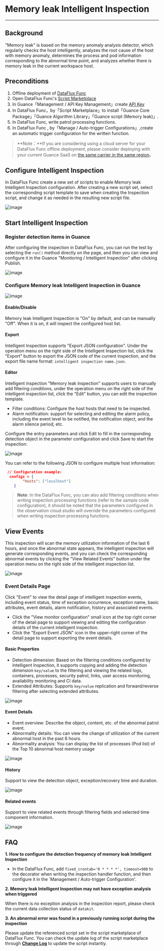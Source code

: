# Memory leak Intelligent Inspection

---

## Background

"Memory leak" is based on the memory anomaly analysis detector, which regularly checks the host intelligently, analyzes the root cause of the host with memory anomaly, determines the process and pod information corresponding to the abnormal time point, and analyzes whether there is memory leak in the current workspace host.

## Preconditions

1. Offline deployment of [DataFlux Func](https://func.guance.com/#/)
2. Open DataFlux Func's [Script Marketplace](https://func.guance.com/doc/script-market-basic-usage/)
3. In Guance「Management / API Key Management」create [API Key](../../../management/api-key/open-api.md)
4. In DataFlux Func，by「Script Marketplace」to install「Guance  Core Package」「Guance Algorithm Library」「Guance  script (Memory leak)」.
5. In DataFlux Func, write  patrol processing functions.
6. In DataFlux Func , by「Manage / Auto-trigger Configurations」,create an automatic trigger configuration for the written function.

> **Note：**If you are considering using a cloud server for your DataFlux Func offline deployment, please consider deploying with your current Guance SaaS on [the same carrier in the same region](../../../getting-started/necessary-for-beginners/select-site/)。

## Configure Intelligent Inspection

In DataFlux Func create a new set of scripts to enable Memory leak Intelligent Inspection configuration. After creating a new script set, select the corresponding script template to save when creating the Inspection script, and change it as needed in the resulting new script file.

![image](../img/memory-leak11.png)

## Start Intelligent Inspection

### Register detection items in Guance 

After configuring the inspection in DataFlux Func, you can run the test by selecting the `run()` method directly on the page, and then you can view and configure it in the Guance "Monitoring / Intelligent Inspection" after clicking Publish.

![image](../img/memory-leak01.png)


### Configure Memory leak Intelligent Inspection in Guance

![image](../img/memory-leak02.png)

#### Enable/Disable

Memory leak Intelligent Inspection is "On" by default, and can be manually "Off". When it is on, it will inspect the configured host list.

#### Export

Intelligent Inspection supports "Export JSON configuration". Under the operation menu on the right side of the Intelligent Inspection list, click the "Export" button to export the JSON code of the current inspection, and the export file name format: `intelligent inspection name.json`.

#### Editor

Intelligent inspection "Memory leak inspection" supports users to manually add filtering conditions, under the operation menu on the right side of the intelligent inspection list, click the "Edit" button, you can edit the inspection template.

* Filter conditions: Configure the host hosts that need to be inspected.
* Alarm notification: support for selecting and editing the alarm policy, including the event level to be notified, the notification object, and the alarm silence period, etc.

Configure the entry parameters and click Edit to fill in the corresponding detection object in the parameter configuration and click Save to start the inspection:

![image](../img/memory-leak03.png)

You can refer to the following JSON to configure multiple host information:

```json
 // Configuration example:
  configs = {
        "hosts": ["localhost"]
    }
```

>  **Note**: In the DataFlux Func, you can also add filtering conditions when writing inspection processing functions (refer to the sample code configuration), it should be noted that the parameters configured in the observation cloud studio will override the parameters configured when writing inspection processing functions.

## View Events

This inspection will scan the memory utilization information of the last 6 hours, and once the abnormal state appears, the intelligent inspection will generate corresponding events, and you can check the corresponding abnormal events by clicking the "View Related Events" button under the operation menu on the right side of the intelligent inspection list.

![image](../img/memory-leak04.png)

### Event Details Page

Click "Event" to view the detail page of intelligent inspection events, including event status, time of exception occurrence, exception name, basic attributes, event details, alarm notification, history and associated events.

* Click the "View monitor configuration" small icon at the top right corner of the detail page to support viewing and editing the configuration details of the current intelligent inspection.
* Click the "Export Event JSON" icon in the upper-right corner of the detail page to support exporting the event details.

#### Basic Properties

* Detection dimension: Based on the filtering conditions configured by Intelligent Inspection, it supports copying and adding the detection dimension `key/value` to the filtering and viewing the related logs, containers, processes, security patrol, links, user access monitoring, availability monitoring and CI data.
* Extended Attributes: Supports `key/value` replication and forward/reverse filtering after selecting extended attributes.

![image](../img/memory-leak05.png)

#### Event Details

* Event overview: Describe the object, content, etc. of the abnormal patrol event.
* Abnormality details: You can view the change of utilization of the current abnormal host in the past 6 hours.
* Abnormality analysis: You can display the list of processes (Pod list) of the Top 10 abnormal host memory usage

![image](../img/memory-leak06.png)

#### History

Support to view the detection object, exception/recovery time and duration.

![image](../img/memory-leak07.png)

#### Related events

Support to view related events through filtering fields and selected time component information.

![image](../img/memory-leak08.png)

## FAQ

**1. How to configure the detection frequency of memory leak Intelligent Inspection**

* In the DataFlux Func, add `fixed_crontab='0 * * * *', timeout=900` to the decorator when writing the inspection handler function, and then configure it in the `Management / Auto-trigger Configuration'.

**2. Memory leak Intelligent Inspection may not have exception analysis when triggered**

When there is no exception analysis in the inspection report, please check the current data collection status of `datakit`.

**3. An abnormal error was found in a previously running script during the inspection**

Please update the referenced script set in the script marketplace of DataFlux Func. You can check the update log of the script marketplace through [**Change Log**](https://func.guance.com/doc/script-market-guance-changelog/) to update the script instantly.
